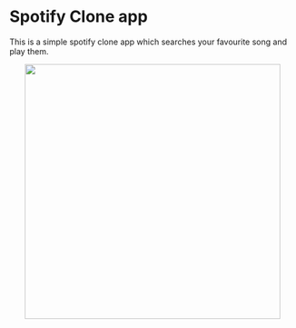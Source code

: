 # Spotify Clone app
This is a simple spotify clone app which searches your favourite song and play them.

<p align ="center">
  <img src="./images/spotify-clone.png" width="450" height = "450"/>
</p>